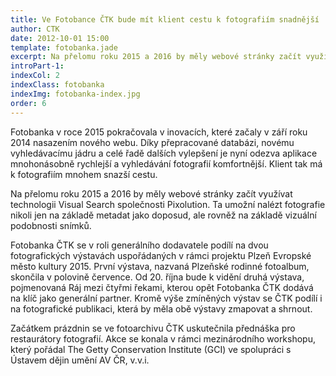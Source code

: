 ```yaml
---
title: Ve Fotobance ČTK bude mít klient cestu k fotografiím snadnější
author: CTK
date: 2012-10-01 15:00
template: fotobanka.jade
excerpt: Na přelomu roku 2015 a 2016 by měly webové stránky začít využívat technologii Visual Search společnosti Pixolution. Ta umožní nalézt fotografie nikoli jen na základě metadat jako doposud, ale rovněž na základě vizuální podobnosti snímků. 
introPart-1:
indexCol: 2
indexClass: fotobanka
indexImg: fotobanka-index.jpg
order: 6
---
```


Fotobanka v roce 2015 pokračovala v inovacích, které začaly v září roku 2014 nasazením nového webu. Díky přepracované databázi, novému vyhledávacímu jádru a celé řadě dalších vylepšení je nyní odezva aplikace mnohonásobně rychlejší a vyhledávání fotografií komfortnější. Klient tak má k fotografiím mnohem snazší cestu. 

Na přelomu roku 2015 a 2016 by měly webové stránky začít využívat technologii Visual Search společnosti Pixolution. Ta umožní nalézt fotografie nikoli jen na základě metadat jako doposud, ale rovněž na základě vizuální podobnosti snímků. 

Fotobanka ČTK se v roli generálního dodavatele podílí na dvou fotografických výstavách uspořádaných v rámci projektu Plzeň Evropské město kultury 2015. První výstava, nazvaná Plzeňské rodinné fotoalbum, skončila v polovině července. Od 20. října bude k vidění druhá výstava, pojmenovaná Ráj mezi čtyřmi řekami, kterou opět Fotobanka ČTK dodává na klíč jako generální partner. Kromě výše zmíněných výstav se ČTK podílí i na fotografické publikaci, která by měla obě výstavy zmapovat a shrnout. 

Začátkem prázdnin se ve fotoarchivu ČTK uskutečnila přednáška pro restaurátory fotografií. Akce se konala v rámci mezinárodního workshopu, který pořádal The Getty Conservation Institute (GCI) ve spolupráci s Ústavem dějin umění AV ČR, v.v.i.